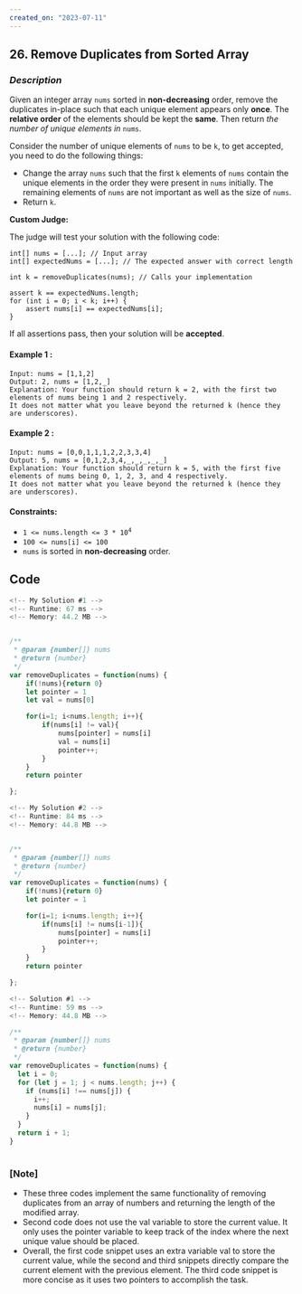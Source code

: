 ```yaml
---
created_on: "2023-07-11"
---
```


## 26. Remove Duplicates from Sorted Array


### _Description_

Given an integer array `nums` sorted in **non-decreasing** order, remove the duplicates in-place such that each unique element appears only **once**. The **relative order** of the elements should be kept the **same**. Then return _the number of unique elements in_ `nums`.

Consider the number of unique elements of `nums` to be `k`, to get accepted, you need to do the following things:

- Change the array `nums` such that the first `k` elements of `nums` contain the unique elements in the order they were present in `nums` initially. The remaining elements of `nums` are not important as well as the size of `nums`.
- Return `k`.

**Custom Judge:**

The judge will test your solution with the following code:

```
int[] nums = [...]; // Input array
int[] expectedNums = [...]; // The expected answer with correct length

int k = removeDuplicates(nums); // Calls your implementation

assert k == expectedNums.length;
for (int i = 0; i < k; i++) {
    assert nums[i] == expectedNums[i];
}
```

If all assertions pass, then your solution will be **accepted**.




#### Example 1 :
```
Input: nums = [1,1,2]
Output: 2, nums = [1,2,_]
Explanation: Your function should return k = 2, with the first two elements of nums being 1 and 2 respectively.
It does not matter what you leave beyond the returned k (hence they are underscores).
```

#### Example 2 :
```
Input: nums = [0,0,1,1,1,2,2,3,3,4]
Output: 5, nums = [0,1,2,3,4,_,_,_,_,_]
Explanation: Your function should return k = 5, with the first five elements of nums being 0, 1, 2, 3, and 4 respectively.
It does not matter what you leave beyond the returned k (hence they are underscores).
```

#### Constraints:

- <code>1 <= nums.length <= 3 * 10<sup>4</sup></code>
- `100 <= nums[i] <= 100`
- `nums` is sorted in **non-decreasing** order.


## Code

```JavaScript
<!-- My Solution #1 -->
<!-- Runtime: 67 ms -->
<!-- Memory: 44.2 MB -->


/**
 * @param {number[]} nums
 * @return {number}
 */
var removeDuplicates = function(nums) {
    if(!nums){return 0}
    let pointer = 1
    let val = nums[0]

    for(i=1; i<nums.length; i++){
        if(nums[i] != val){
            nums[pointer] = nums[i]
            val = nums[i]
            pointer++;
        }
    }
    return pointer

};


```

```JavaScript
<!-- My Solution #2 -->
<!-- Runtime: 84 ms -->
<!-- Memory: 44.8 MB -->


/**
 * @param {number[]} nums
 * @return {number}
 */
var removeDuplicates = function(nums) {
    if(!nums){return 0}
    let pointer = 1

    for(i=1; i<nums.length; i++){
        if(nums[i] != nums[i-1]){
            nums[pointer] = nums[i]
            pointer++;
        }
    }
    return pointer

};


```


```JavaScript
<!-- Solution #1 -->
<!-- Runtime: 59 ms -->
<!-- Memory: 44.8 MB -->

/**
 * @param {number[]} nums
 * @return {number}
 */
var removeDuplicates = function(nums) {
  let i = 0;
  for (let j = 1; j < nums.length; j++) {
    if (nums[i] !== nums[j]) {
      i++;
      nums[i] = nums[j];
    }
  }
  return i + 1;
}


```


#

### [Note]
- These three codes implement the same functionality of removing duplicates from an array of numbers and returning the length of the modified array.
- Second code does not use the val variable to store the current value. It only uses the pointer variable to keep track of the index where the next unique value should be placed.
- Overall, the first code snippet uses an extra variable val to store the current value, while the second and third snippets directly compare the current element with the previous element. The third code snippet is more concise as it uses two pointers to accomplish the task.
